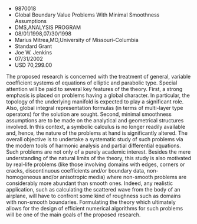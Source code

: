 
* 9870018
* Global Boundary Value Problems With Minimal Smoothness Assumptions
* DMS,ANALYSIS PROGRAM
* 08/01/1998,07/30/1998
* Marius Mitrea,MO,University of Missouri-Columbia
* Standard Grant
* Joe W. Jenkins
* 07/31/2002
* USD 70,299.00

The proposed research is concerned with the treatment of general, variable
coefficient systems of equations of elliptic and parabolic type. Special
attention will be paid to several key features of the theory. First, a strong
emphasis is placed on problems having a global character. In particular, the
topology of the underlying manifold is expected to play a significant role.
Also, global integral representation formulas (in terms of multi-layer type
operators) for the solution are sought. Second, minimal smoothness assumptions
are to be made on the analytical and geometrical structures involved. In this
context, a symbolic calculus is no longer readily available and, hence, the
nature of the problems at hand is significantly altered. The overall objective
is to undertake a systematic study of such problems via the modern tools of
harmonic analysis and partial differential equations. Such problems are not only
of a purely academic interest. Besides the mere understanding of the natural
limits of the theory, this study is also motivated by real-life problems (like
those involving domains with edges, corners or cracks, discontinuous
coefficients and/or boundary data, non-homogeneous and/or anisotropic media)
where non-smooth problems are considerably more abundant than smooth ones.
Indeed, any realistic application, such as calculating the scattered wave from
the body of an airplane, will have to confront some kind of roughness such as
domains with non-smooth boundaries. Formulating the theory which ultimately
allows for the design of efficient numerical algorithms for such problems will
be one of the main goals of the proposed research.
